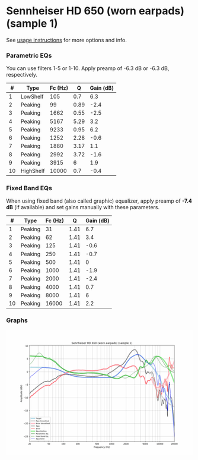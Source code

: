 # Sennheiser HD 650 (worn earpads) (sample 1)
See [usage instructions](https://github.com/jaakkopasanen/AutoEq#usage) for more options and info.

### Parametric EQs
You can use filters 1-5 or 1-10. Apply preamp of -6.3 dB or -6.3 dB, respectively.

|   # | Type      |   Fc (Hz) |    Q |   Gain (dB) |
|-----|-----------|-----------|------|-------------|
|   1 | LowShelf  |       105 | 0.7  |         6.3 |
|   2 | Peaking   |        99 | 0.89 |        -2.4 |
|   3 | Peaking   |      1662 | 0.55 |        -2.5 |
|   4 | Peaking   |      5167 | 5.29 |         3.2 |
|   5 | Peaking   |      9233 | 0.95 |         6.2 |
|   6 | Peaking   |      1252 | 2.28 |        -0.6 |
|   7 | Peaking   |      1880 | 3.17 |         1.1 |
|   8 | Peaking   |      2992 | 3.72 |        -1.6 |
|   9 | Peaking   |      3915 | 6    |         1.9 |
|  10 | HighShelf |     10000 | 0.7  |        -0.4 |

### Fixed Band EQs
When using fixed band (also called graphic) equalizer, apply preamp of **-7.4 dB** (if available) and set gains manually with these parameters.

|   # | Type    |   Fc (Hz) |    Q |   Gain (dB) |
|-----|---------|-----------|------|-------------|
|   1 | Peaking |        31 | 1.41 |         6.7 |
|   2 | Peaking |        62 | 1.41 |         3.4 |
|   3 | Peaking |       125 | 1.41 |        -0.6 |
|   4 | Peaking |       250 | 1.41 |        -0.7 |
|   5 | Peaking |       500 | 1.41 |         0   |
|   6 | Peaking |      1000 | 1.41 |        -1.9 |
|   7 | Peaking |      2000 | 1.41 |        -2.4 |
|   8 | Peaking |      4000 | 1.41 |         0.7 |
|   9 | Peaking |      8000 | 1.41 |         6   |
|  10 | Peaking |     16000 | 1.41 |         2.2 |

### Graphs
![](./Sennheiser%20HD%20650%20(worn%20earpads)%20(sample%201).png)
